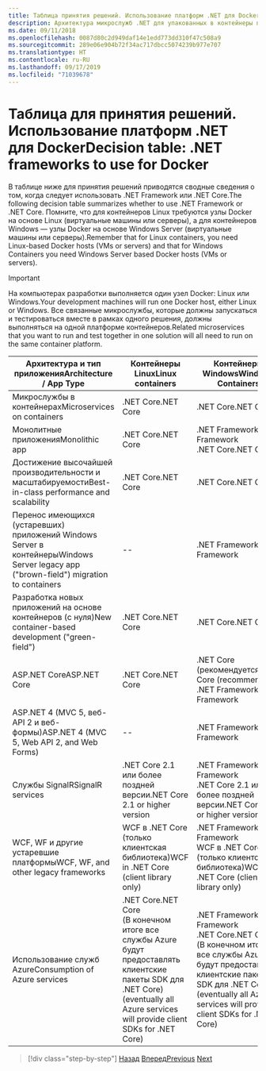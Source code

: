 ```yaml
---
title: Таблица принятия решений. Использование платформ .NET для Docker
description: Архитектура микрослужб .NET для упакованных в контейнеры приложений .NET | Таблица принятия решений. Использование платформ .NET для Docker
ms.date: 09/11/2018
ms.openlocfilehash: 0087d80c2d949daf14e1edd773dd310f47c508a9
ms.sourcegitcommit: 289e06e904b72f34ac717dbcc5074239b977e707
ms.translationtype: HT
ms.contentlocale: ru-RU
ms.lasthandoff: 09/17/2019
ms.locfileid: "71039678"
---
```

# <a name="decision-table-net-frameworks-to-use-for-docker"></a><span data-ttu-id="baf4d-104">Таблица для принятия решений. Использование платформ .NET для Docker</span><span class="sxs-lookup"><span data-stu-id="baf4d-104">Decision table: .NET frameworks to use for Docker</span></span>

<span data-ttu-id="baf4d-105">В таблице ниже для принятия решений приводятся сводные сведения о том, когда следует использовать .NET Framework или .NET Core.</span><span class="sxs-lookup"><span data-stu-id="baf4d-105">The following decision table summarizes whether to use .NET Framework or .NET Core.</span></span> <span data-ttu-id="baf4d-106">Помните, что для контейнеров Linux требуются узлы Docker на основе Linux (виртуальные машины или серверы), а для контейнеров Windows — узлы Docker на основе Windows Server (виртуальные машины или серверы).</span><span class="sxs-lookup"><span data-stu-id="baf4d-106">Remember that for Linux containers, you need Linux-based Docker hosts (VMs or servers) and that for Windows Containers you need Windows Server based Docker hosts (VMs or servers).</span></span>

> [!IMPORTANT]
> <span data-ttu-id="baf4d-107">На компьютерах разработки выполняется один узел Docker: Linux или Windows.</span><span class="sxs-lookup"><span data-stu-id="baf4d-107">Your development machines will run one Docker host, either Linux or Windows.</span></span> <span data-ttu-id="baf4d-108">Все связанные микрослужбы, которые должны запускаться и тестироваться вместе в рамках одного решения, должны выполняться на одной платформе контейнеров.</span><span class="sxs-lookup"><span data-stu-id="baf4d-108">Related microservices that you want to run and test together in one solution will all need to run on the same container platform.</span></span>

| <span data-ttu-id="baf4d-109">Архитектура и тип приложения</span><span class="sxs-lookup"><span data-stu-id="baf4d-109">Architecture / App Type</span></span> | <span data-ttu-id="baf4d-110">Контейнеры Linux</span><span class="sxs-lookup"><span data-stu-id="baf4d-110">Linux containers</span></span> | <span data-ttu-id="baf4d-111">Контейнеры Windows</span><span class="sxs-lookup"><span data-stu-id="baf4d-111">Windows Containers</span></span> |
|-------------------------|------------------|--------------------|
| <span data-ttu-id="baf4d-112">Микрослужбы в контейнерах</span><span class="sxs-lookup"><span data-stu-id="baf4d-112">Microservices on containers</span></span> | <span data-ttu-id="baf4d-113">.NET Core</span><span class="sxs-lookup"><span data-stu-id="baf4d-113">.NET Core</span></span> | <span data-ttu-id="baf4d-114">.NET Core</span><span class="sxs-lookup"><span data-stu-id="baf4d-114">.NET Core</span></span> |
| <span data-ttu-id="baf4d-115">Монолитные приложения</span><span class="sxs-lookup"><span data-stu-id="baf4d-115">Monolithic app</span></span> | <span data-ttu-id="baf4d-116">.NET Core</span><span class="sxs-lookup"><span data-stu-id="baf4d-116">.NET Core</span></span> | <span data-ttu-id="baf4d-117">.NET Framework</span><span class="sxs-lookup"><span data-stu-id="baf4d-117">.NET Framework</span></span> <br/> <span data-ttu-id="baf4d-118">.NET Core</span><span class="sxs-lookup"><span data-stu-id="baf4d-118">.NET Core</span></span> |
| <span data-ttu-id="baf4d-119">Достижение высочайшей производительности и масштабируемости</span><span class="sxs-lookup"><span data-stu-id="baf4d-119">Best-in-class performance and scalability</span></span> | <span data-ttu-id="baf4d-120">.NET Core</span><span class="sxs-lookup"><span data-stu-id="baf4d-120">.NET Core</span></span> | <span data-ttu-id="baf4d-121">.NET Core</span><span class="sxs-lookup"><span data-stu-id="baf4d-121">.NET Core</span></span> |
| <span data-ttu-id="baf4d-122">Перенос имеющихся (устаревших) приложений Windows Server в контейнеры</span><span class="sxs-lookup"><span data-stu-id="baf4d-122">Windows Server legacy app ("brown-field") migration to containers</span></span> | -- | <span data-ttu-id="baf4d-123">.NET Framework</span><span class="sxs-lookup"><span data-stu-id="baf4d-123">.NET Framework</span></span> |
| <span data-ttu-id="baf4d-124">Разработка новых приложений на основе контейнеров (с нуля)</span><span class="sxs-lookup"><span data-stu-id="baf4d-124">New container-based development ("green-field")</span></span> | <span data-ttu-id="baf4d-125">.NET Core</span><span class="sxs-lookup"><span data-stu-id="baf4d-125">.NET Core</span></span> | <span data-ttu-id="baf4d-126">.NET Core</span><span class="sxs-lookup"><span data-stu-id="baf4d-126">.NET Core</span></span> |
| <span data-ttu-id="baf4d-127">ASP.NET Core</span><span class="sxs-lookup"><span data-stu-id="baf4d-127">ASP.NET Core</span></span> | <span data-ttu-id="baf4d-128">.NET Core</span><span class="sxs-lookup"><span data-stu-id="baf4d-128">.NET Core</span></span> | <span data-ttu-id="baf4d-129">.NET Core (рекомендуется)</span><span class="sxs-lookup"><span data-stu-id="baf4d-129">.NET Core (recommended)</span></span> <br/> <span data-ttu-id="baf4d-130">.NET Framework</span><span class="sxs-lookup"><span data-stu-id="baf4d-130">.NET Framework</span></span> |
| <span data-ttu-id="baf4d-131">ASP.NET 4 (MVC 5, веб-API 2 и веб-формы)</span><span class="sxs-lookup"><span data-stu-id="baf4d-131">ASP.NET 4 (MVC 5, Web API 2, and Web Forms)</span></span> | -- | <span data-ttu-id="baf4d-132">.NET Framework</span><span class="sxs-lookup"><span data-stu-id="baf4d-132">.NET Framework</span></span> |
| <span data-ttu-id="baf4d-133">Службы SignalR</span><span class="sxs-lookup"><span data-stu-id="baf4d-133">SignalR services</span></span> | <span data-ttu-id="baf4d-134">.NET Core 2.1 или более поздней версии</span><span class="sxs-lookup"><span data-stu-id="baf4d-134">.NET Core 2.1 or higher version</span></span> | <span data-ttu-id="baf4d-135">.NET Framework</span><span class="sxs-lookup"><span data-stu-id="baf4d-135">.NET Framework</span></span> <br/> <span data-ttu-id="baf4d-136">.NET Core 2.1 или более поздней версии</span><span class="sxs-lookup"><span data-stu-id="baf4d-136">.NET Core 2.1 or higher version</span></span> |
| <span data-ttu-id="baf4d-137">WCF, WF и другие устаревшие платформы</span><span class="sxs-lookup"><span data-stu-id="baf4d-137">WCF, WF, and other legacy frameworks</span></span> | <span data-ttu-id="baf4d-138">WCF в .NET Core (только клиентская библиотека)</span><span class="sxs-lookup"><span data-stu-id="baf4d-138">WCF in .NET Core (client library only)</span></span> | <span data-ttu-id="baf4d-139">.NET Framework</span><span class="sxs-lookup"><span data-stu-id="baf4d-139">.NET Framework</span></span> <br/> <span data-ttu-id="baf4d-140">WCF в .NET Core (только клиентская библиотека)</span><span class="sxs-lookup"><span data-stu-id="baf4d-140">WCF in .NET Core (client library only)</span></span> |
| <span data-ttu-id="baf4d-141">Использование служб Azure</span><span class="sxs-lookup"><span data-stu-id="baf4d-141">Consumption of Azure services</span></span> | <span data-ttu-id="baf4d-142">.NET Core</span><span class="sxs-lookup"><span data-stu-id="baf4d-142">.NET Core</span></span> <br/> <span data-ttu-id="baf4d-143">(В конечном итоге все службы Azure будут предоставлять клиентские пакеты SDK для .NET Core)</span><span class="sxs-lookup"><span data-stu-id="baf4d-143">(eventually all Azure services will provide client SDKs for .NET Core)</span></span> | <span data-ttu-id="baf4d-144">.NET Framework</span><span class="sxs-lookup"><span data-stu-id="baf4d-144">.NET Framework</span></span> <br/> <span data-ttu-id="baf4d-145">.NET Core</span><span class="sxs-lookup"><span data-stu-id="baf4d-145">.NET Core</span></span> <br/> <span data-ttu-id="baf4d-146">(В конечном итоге все службы Azure будут предоставлять клиентские пакеты SDK для .NET Core)</span><span class="sxs-lookup"><span data-stu-id="baf4d-146">(eventually all Azure services will provide client SDKs for .NET Core)</span></span> |

>[!div class="step-by-step"]
><span data-ttu-id="baf4d-147">[Назад](net-framework-container-scenarios.md)
>[Вперед](net-container-os-targets.md)</span><span class="sxs-lookup"><span data-stu-id="baf4d-147">[Previous](net-framework-container-scenarios.md)
[Next](net-container-os-targets.md)</span></span>
